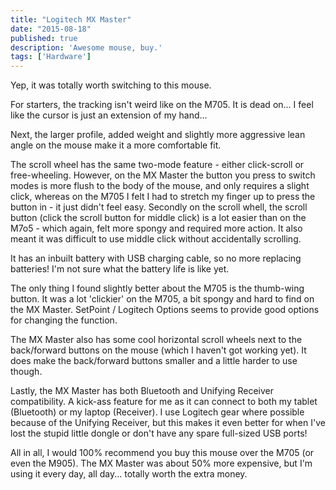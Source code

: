 ```yaml
---
title: "Logitech MX Master"
date: "2015-08-18"
published: true
description: 'Awesome mouse, buy.'
tags: ['Hardware']
---
```


Yep, it was totally worth switching to this mouse.

For starters, the tracking isn't weird like on the M705. It is dead on... I feel like the cursor is just an extension of my hand...

Next, the larger profile, added weight and slightly more aggressive lean angle on the mouse make it a more comfortable fit.

The scroll wheel has the same two-mode feature - either click-scroll or free-wheeling. However, on the MX Master the button you press to switch modes is more flush to the body of the mouse, and only requires a slight click, whereas on the M705 I felt I had to stretch my finger up to press the button in - it just didn't feel easy. Secondly on the scroll whell, the scroll button (click the scroll button for middle click) is a lot easier than on the M7o5 - which again, felt more spongy and required more action. It also meant it was difficult to use middle click without accidentally scrolling.

It has an inbuilt battery with USB charging cable, so no more replacing batteries! I'm not sure what the battery life is like yet.

The only thing I found slightly better about the M705 is the thumb-wing button. It was a lot 'clickier' on the M705, a bit spongy and hard to find on the MX Master. SetPoint / Logitech Options seems to provide good options for changing the function.

The MX Master also has some cool horizontal scroll wheels next to the back/forward buttons on the mouse (which I haven't got working yet). It does make the back/forward buttons smaller and a little harder to use though.

Lastly, the MX Master has both Bluetooth and Unifying Receiver compatibility. A kick-ass feature for me as it can connect to both my tablet (Bluetooth) or my laptop (Receiver). I use Logitech gear where possible because of the Unifying Receiver, but this makes it even better for when I've lost the stupid little dongle or don't have any spare full-sized USB ports!

All in all, I would 100% recommend you buy this mouse over the M705 (or even the M905). The MX Master was about 50% more expensive, but I'm using it every day, all day... totally worth the extra money.
